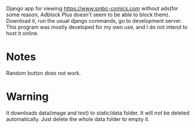 Django app for viewing https://www.smbc-comics.com without ads(for some reason, Adblock Plus doesn't seem to be able to block them). Download it, run the usual django commands, go to development server. This program was mostly developed for my own use, and I do not intend to host it online.
# Notes
Random button does not work.
# Warning
It downloads data(image and text) to static/data folder. It will *not* be deleted automatically. Just delete the whole data folder to empty it.
